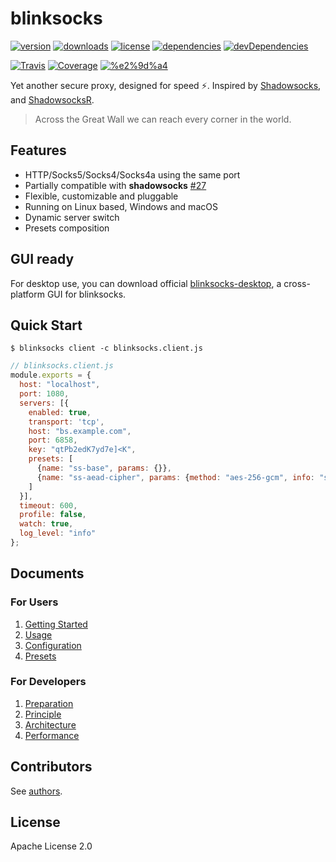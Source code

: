 # blinksocks

[![version](https://img.shields.io/npm/v/blinksocks.svg)](https://www.npmjs.com/package/blinksocks)
[![downloads](https://img.shields.io/npm/dt/blinksocks.svg)](https://www.npmjs.com/package/blinksocks)
[![license](https://img.shields.io/npm/l/blinksocks.svg)](https://github.com/blinksocks/blinksocks/blob/master/LICENSE)
[![dependencies](https://img.shields.io/david/blinksocks/blinksocks.svg)](https://www.npmjs.com/package/blinksocks)
[![devDependencies](https://img.shields.io/david/dev/blinksocks/blinksocks.svg)](https://www.npmjs.com/package/blinksocks)

[![Travis](https://img.shields.io/travis/blinksocks/blinksocks.svg)](https://travis-ci.org/blinksocks/blinksocks)
[![Coverage](https://img.shields.io/codecov/c/github/blinksocks/blinksocks/master.svg)](https://codecov.io/gh/blinksocks/blinksocks)
[![%e2%9d%a4](https://img.shields.io/badge/made%20with-%e2%9d%a4-ff69b4.svg)](https://github.com/blinksocks/blinksocks)

Yet another secure proxy, designed for speed :zap:. Inspired by [Shadowsocks](https://shadowsocks.org),
and [ShadowsocksR](https://github.com/shadowsocksr/shadowsocksr).

> Across the Great Wall we can reach every corner in the world.

## Features

* HTTP/Socks5/Socks4/Socks4a using the same port
* Partially compatible with **shadowsocks** [#27](https://github.com/blinksocks/blinksocks/issues/27)
* Flexible, customizable and pluggable
* Running on Linux based, Windows and macOS
* Dynamic server switch
* Presets composition

## GUI ready

For desktop use, you can download official [blinksocks-desktop](https://github.com/blinksocks/blinksocks-desktop),
a cross-platform GUI for blinksocks.

## Quick Start

```
$ blinksocks client -c blinksocks.client.js
```

```js
// blinksocks.client.js
module.exports = {
  host: "localhost",
  port: 1080,
  servers: [{
    enabled: true,
    transport: 'tcp',
    host: "bs.example.com",
    port: 6858,
    key: "qtPb2edK7yd7e]<K",
    presets: [
      {name: "ss-base", params: {}},
      {name: "ss-aead-cipher", params: {method: "aes-256-gcm", info: "ss-subkey"}}
    ]
  }],
  timeout: 600,
  profile: false,
  watch: true,
  log_level: "info"
};
```

## Documents

### For Users

1. [Getting Started](docs/tutorials)
2. [Usage](docs/usage)
3. [Configuration](docs/config)
4. [Presets](docs/presets)

### For Developers

1. [Preparation](docs/development/preparation)
2. [Principle](docs/development/principle)
3. [Architecture](docs/development/architecture)
4. [Performance](docs/performance)

## Contributors

See [authors](AUTHORS).

## License

Apache License 2.0